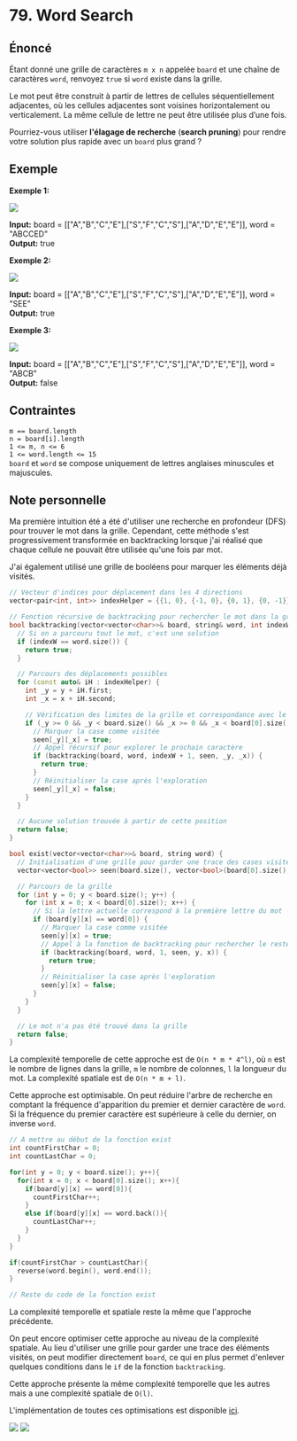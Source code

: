# 79. Word Search

## Énoncé

Étant donné une grille de caractères `m x n` appelée `board` et une chaîne de caractères `word`, renvoyez `true` si `word` existe dans la grille.

Le mot peut être construit à partir de lettres de cellules séquentiellement adjacentes, où les cellules adjacentes sont voisines horizontalement ou verticalement. La même cellule de lettre ne peut être utilisée plus d’une fois.

Pourriez-vous utiliser **l'élagage de recherche** (**search pruning**) pour rendre votre solution plus rapide avec un `board` plus grand ?

## Exemple

**Exemple 1:**

<img src="./imgs/img1.jpg"/>

**Input:** board = [["A","B","C","E"],["S","F","C","S"],["A","D","E","E"]], word = "ABCCED"  
**Output:** true

**Exemple 2:**

<img src="./imgs/img2.jpg"/>

**Input:** board = [["A","B","C","E"],["S","F","C","S"],["A","D","E","E"]], word = "SEE"  
**Output:** true

**Exemple 3:**

<img src="./imgs/img3.jpg"/>

**Input:** board = [["A","B","C","E"],["S","F","C","S"],["A","D","E","E"]], word = "ABCB"  
**Output:** false

## Contraintes

`m == board.length`  
`n = board[i].length`  
`1 <= m, n <= 6`  
`1 <= word.length <= 15`  
`board` et `word` se compose uniquement de lettres anglaises minuscules et majuscules.

## Note personnelle

Ma première intuition été a été d'utiliser une recherche en profondeur (DFS) pour trouver le mot dans la grille. Cependant, cette méthode s'est progressivement transformée en backtracking lorsque j'ai réalisé que chaque cellule ne pouvait être utilisée qu'une fois par mot.

J'ai également utilisé une grille de booléens pour marquer les éléments déjà visités.

```cpp
// Vecteur d'indices pour déplacement dans les 4 directions
vector<pair<int, int>> indexHelper = {{1, 0}, {-1, 0}, {0, 1}, {0, -1}};

// Fonction récursive de backtracking pour rechercher le mot dans la grille
bool backtracking(vector<vector<char>>& board, string& word, int indexW, vector<vector<bool>> &seen, int y, int x) {
  // Si on a parcouru tout le mot, c'est une solution
  if (indexW == word.size()) {
    return true;
  }

  // Parcours des déplacements possibles
  for (const auto& iH : indexHelper) {
    int _y = y + iH.first;
    int _x = x + iH.second;

    // Vérification des limites de la grille et correspondance avec le prochain caractère du mot
    if (_y >= 0 && _y < board.size() && _x >= 0 && _x < board[0].size() && board[_y][_x] == word[indexW] && !seen[_y][_x]) {
      // Marquer la case comme visitée
      seen[_y][_x] = true;
      // Appel récursif pour explorer le prochain caractère
      if (backtracking(board, word, indexW + 1, seen, _y, _x)) {
        return true;
      }
      // Réinitialiser la case après l'exploration
      seen[_y][_x] = false;
    }
  }

  // Aucune solution trouvée à partir de cette position
  return false;
}

bool exist(vector<vector<char>>& board, string word) {
  // Initialisation d'une grille pour garder une trace des cases visitées
  vector<vector<bool>> seen(board.size(), vector<bool>(board[0].size(), false));

  // Parcours de la grille
  for (int y = 0; y < board.size(); y++) {
    for (int x = 0; x < board[0].size(); x++) {
      // Si la lettre actuelle correspond à la première lettre du mot
      if (board[y][x] == word[0]) {
        // Marquer la case comme visitée
        seen[y][x] = true;
        // Appel à la fonction de backtracking pour rechercher le reste du mot
        if (backtracking(board, word, 1, seen, y, x)) {
          return true;
        }
        // Réinitialiser la case après l'exploration
        seen[y][x] = false;
      }
    }
  }

  // Le mot n'a pas été trouvé dans la grille
  return false;
}
```

La complexité temporelle de cette approche est de `O(n * m * 4^l)`, où `n` est le nombre de lignes dans la grille, `m` le nombre de colonnes, `l` la longueur du mot. La complexité spatiale est de `O(n * m + l)`.

Cette approche est optimisable. On peut réduire l'arbre de recherche en comptant la fréquence d'apparition du premier et dernier caractère de `word`. Si la fréquence du premier caractère est supérieure à celle du dernier, on inverse `word`.

```cpp
// À mettre au début de la fonction exist
int countFirstChar = 0;
int countLastChar = 0;

for(int y = 0; y < board.size(); y++){
  for(int x = 0; x < board[0].size(); x++){
    if(board[y][x] == word[0]){
      countFirstChar++;
    }
    else if(board[y][x] == word.back()){
      countLastChar++;
    }
  }
}

if(countFirstChar > countLastChar){
  reverse(word.begin(), word.end());
}

// Reste du code de la fonction exist
```

La complexité temporelle et spatiale reste la même que l'approche précédente.

On peut encore optimiser cette approche au niveau de la complexité spatiale. Au lieu d'utiliser une grille pour garder une trace des éléments visités, on peut modifier directement `board`, ce qui en plus permet d'enlever quelques conditions dans le `if` de la fonction `backtracking`.

Cette approche présente la même complexité temporelle que les autres mais a une complexité spatiale de `O(l)`.

L'implémentation de toutes ces optimisations est disponible [ici](main.cpp).

<img src="./imgs/runtime.png"/>
<img src="./imgs/memory.png"/>
